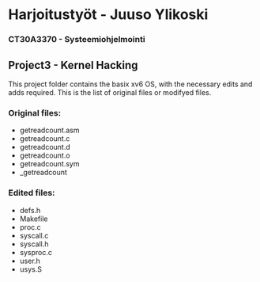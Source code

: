 # Harjoitustyöt - Juuso Ylikoski
### CT30A3370 - Systeemiohjelmointi

## Project3 - Kernel Hacking
This project folder contains the basix xv6 OS, with the necessary edits and adds required. This is the list of original files or modifyed files.
### Original files:
- getreadcount.asm
- getreadcount.c
- getreadcount.d
- getreadcount.o
- getreadcount.sym
- _getreadcount
### Edited files:
- defs.h
- Makefile
- proc.c
- syscall.c
- syscall.h
- sysproc.c
- user.h
- usys.S
